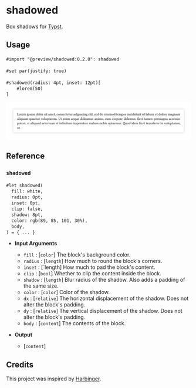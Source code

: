 # shadowed

Box shadows for [Typst](https://typst.app/).

## Usage

```typ
#import "@preview/shadowed:0.2.0": shadowed

#set par(justify: true)

#shadowed(radius: 4pt, inset: 12pt)[
    #lorem(50)
]
```

![Example](examples/lorem.png)

## Reference

### `shadowed`

```typst
#let shadowed(
  fill: white,
  radius: 0pt,
  inset: 0pt,
  clip: false,
  shadow: 8pt,
  color: rgb(89, 85, 101, 30%),
  body,
) = { ... }
```

- **Input Arguments**
    - `fill` : [`color`] The block's background color.
    - `radius` : [`length`] How much to round the block's corners.
    - `inset` : [`length] How much to pad the block's content.
    - `clip` : [`bool`] Whether to clip the content inside the block.
    - `shadow` : [`length`] Blur radius of the shadow. Also adds a padding of the same size.
    - `color` : [`color`] Color of the shadow.
    - `dx` : [`relative`] The horizontal displacement of the shadow. Does not alter the block's padding.
    - `dy` : [`relative`] The vertical displacement of the shadow. Does not alter the block's padding.
    - `body` : [`content`] The contents of the block.

- **Output**
    - [`content`]

## Credits

This project was inspired by [Harbinger](https://github.com/typst-community/harbinger).
